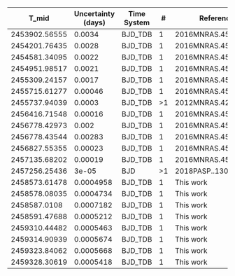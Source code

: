 |T_mid        |Uncertainty (days)|Time System|#  |Reference                             |
|-------------|------------------|-----------|---|--------------------------------------|
|2453902.56555|0.0034            |BJD_TDB    |1  |2016MNRAS.457.4205S                   |
|2454201.76435|0.0028            |BJD_TDB    |1  |2016MNRAS.457.4205S                   |
|2454581.34095|0.0022            |BJD_TDB    |1  |2016MNRAS.457.4205S                   |
|2454951.98517|0.0021            |BJD_TDB    |1  |2016MNRAS.457.4205S                   |
|2455309.24157|0.0017            |BJD_TDB    |1  |2016MNRAS.457.4205S                   |
|2455715.61277|0.00046           |BJD_TDB    |1  |2016MNRAS.457.4205S                   |
|2455737.94039|0.0003            |BJD_TDB    |>1 |2012MNRAS.426..739H                   |
|2456416.71548|0.00016           |BJD_TDB    |1  |2016MNRAS.457.4205S                   |
|2456778.42973|0.002             |BJD_TDB    |1  |2016MNRAS.457.4205S                   |
|2456778.43544|0.00283           |BJD_TDB    |1  |2016MNRAS.457.4205S                   |
|2456827.55355|0.00023           |BJD_TDB    |1  |2016MNRAS.457.4205S                   |
|2457135.68202|0.00019           |BJD_TDB    |1  |2016MNRAS.457.4205S                   |
|2457256.25436|3e-05             |BJD        |>1 |2018PASP..130c4401C                   |
|2458573.61478|0.0004958         |BJD_TDB    |1  |This work                             |
|2458578.08035|0.0004734         |BJD_TDB    |1  |This work                             |
|2458587.0108 |0.0007182         |BJD_TDB    |1  |This work                             |
|2458591.47688|0.0005212         |BJD_TDB    |1  |This work                             |
|2459310.44482|0.0005463         |BJD_TDB    |1  |This work                             |
|2459314.90939|0.0005674         |BJD_TDB    |1  |This work                             |
|2459323.84062|0.0005668         |BJD_TDB    |1  |This work                             |
|2459328.30619|0.0005418         |BJD_TDB    |1  |This work                             |
